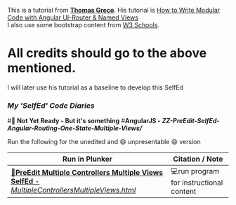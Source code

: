This is a tutorial from [**Thomas Greco**](https://www.sitepoint.com/author/tgreco/). His tutorial is [How to Write Modular Code with Angular UI-Router & Named Views](http://www.sitepoint.com/write-modular-code-angular-ui-router-named-views)   
I also use some bootstrap content from [W3 Schools](https://www.w3schools.com/bootstrap/default.asp).

# All credits should go to the above mentioned.

I will later use his tutorial as a baseline to develop this SelfEd 

### **_My 'SelfEd' Code Diaries_**
#:red_circle: **Not Yet Ready - But it's something**
#**AngularJS - _ZZ-PreEdit-SelfEd-Angular-Routing-One-State-Multiple-Views/_**

Run the following for the unedited and :smile: unpresentable :smile: version 

Run in Plunker | Citation / Note
----------------------------------------------------------------------------|--------------------------------------------------------
[:small_blue_diamond:**PreEdit Multiple Controllers Multiple Views SelfEd** - _MultipleControllersMultipleViews.html_](https://plnkr.co/edit/G8LhPU46n8W6rYDVaF4h?p=preview) | :computer:run program for instructional content

